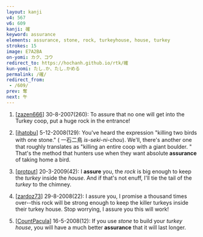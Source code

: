 ```yaml
---
layout: kanji
v4: 567
v6: 609
kanji: 確
keyword: assurance
elements: assurance, stone, rock, turkeyhouse, house, turkey
strokes: 15
image: E7A2BA
on-yomi: カク、コウ
redirect_to: https://hochanh.github.io/rtk/確
kun-yomi: たし.か、たし.かめる
permalink: /確/
redirect_from:
 - /609/
prev: 奪
next: 午
---
```


1) [<a href="http://kanji.koohii.com/profile/zazen666">zazen666</a>] 30-8-2007(260): To assure that no one will get into the Turkey coop, put a huge rock in the entrance!

2) [<a href="http://kanji.koohii.com/profile/ihatobu">ihatobu</a>] 5-12-2008(129): You&#039;ve heard the expression &quot;killing two birds with one stone.&quot; ( 一石二鳥 <em>is-seki-ni-chou</em>). We&#039;ll, there&#039;s another one that roughly translates as &quot;killing an entire coop with a giant boulder. &quot; That&#039;s the method that hunters use when they want absolute<strong> assurance</strong> of taking home a bird.

3) [<a href="http://kanji.koohii.com/profile/protput">protput</a>] 20-3-2009(42): I <strong>assure</strong> you, the <em>rock</em> is big enough to keep the <em>turkey</em> inside the <em>house</em>. And if that&#039;s not enuff, I&#039;ll tie the tail of the <em>turkey</em> to the chimney.

4) [<a href="http://kanji.koohii.com/profile/zardoz73">zardoz73</a>] 29-8-2008(22): I assure you, I promise a thousand times over--this rock will be strong enough to keep the killer turkeys inside their turkey house. Stop worrying, I assure you this will work!

5) [<a href="http://kanji.koohii.com/profile/CountPacula">CountPacula</a>] 16-5-2008(12): If you use <em>stone</em> to build your <em>turkey house</em>, you will have a much better<strong> assurance</strong> that it will last longer.

